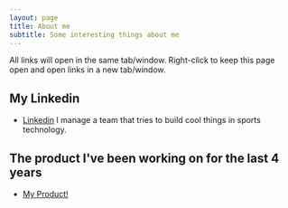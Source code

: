 ```yaml
---
layout: page
title: About me
subtitle: Some interesting things about me
---
```

All links will open in the same tab/window. Right-click to keep this page open and open links in a new tab/window.

## My Linkedin

* [Linkedin](https://www.linkedin.com/in/herb-mueller-3265a934/) 
I manage a team that tries to build cool things in sports technology.

## The product I've been working on for the last 4 years

* [My Product!](https://abca.org/magazine/2018-4_July_August/The_Hot_Corner_Synergy_Sports_Technology.aspx)


